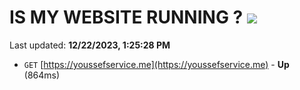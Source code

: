 # IS MY WEBSITE RUNNING ? [![](https://img.shields.io/static/v1?label=Sponsor&message=%E2%9D%A4&logo=GitHub&color=%23fe8e86)](https://github.com/sponsors/<username>)

Last updated: **12/22/2023, 1:25:28 PM**

- `GET` [https://youssefservice.me](https://youssefservice.me) - **Up** (864ms)
